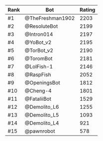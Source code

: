 Rank|Bot|Rating
---|---|---
#1|@TheFreshman1902|2203
#2|@ResoluteBot|2199
#3|@Intron014|2197
#4|@YoBot_v2|2195
#5|@TorBot_v2|2190
#6|@ToromBot|2181
#7|@LolFish-1|2146
#8|@RaspFish|2052
#9|@OpeningsBot|1812
#10|@Cheng-4|1801
#11|@FataliiBot|1529
#12|@Demolito_L6|1255
#13|@Demolito_L5|1093
#14|@Demolito_L4|921
#15|@pawnrobot|578
